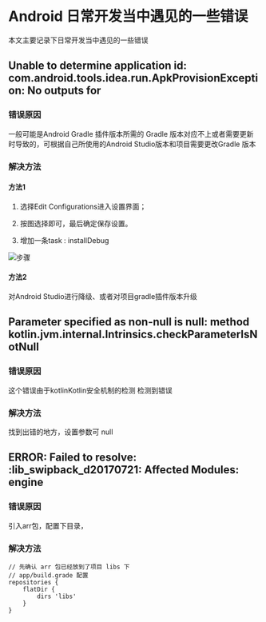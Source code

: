 
# Android 日常开发当中遇见的一些错误

本文主要记录下日常开发当中遇见的一些错误

## Unable to determine application id: com.android.tools.idea.run.ApkProvisionException: No outputs for

### 错误原因

一般可能是Android Gradle 插件版本所需的 Gradle 版本对应不上或者需要更新时导致的，可根据自己所使用的Android Studio版本和项目需要更改Gradle 版本

### 解决方法

#### 方法1

1. 选择Edit Configurations进入设置界面；

2. 按图选择即可，最后确定保存设置。

3. 增加一条task : installDebug

![步骤](images/WX20200707-1046472x.jpg)

#### 方法2

对Android Studio进行降级、或者对项目gradle插件版本升级


## Parameter specified as non-null is null: method kotlin.jvm.internal.Intrinsics.checkParameterIsNotNull

### 错误原因

这个错误由于kotlinKotlin安全机制的检测 检测到错误

### 解决方法

找到出错的地方，设置参数可 null


## ERROR: Failed to resolve: :lib_swipback_d20170721: Affected Modules: engine

### 错误原因

引入arr包，配置下目录，

### 解决方法

```
// 先确认 arr 包已经放到了项目 libs 下
// app/build.grade 配置
repositories {
    flatDir {
        dirs 'libs'
    }
}
```

